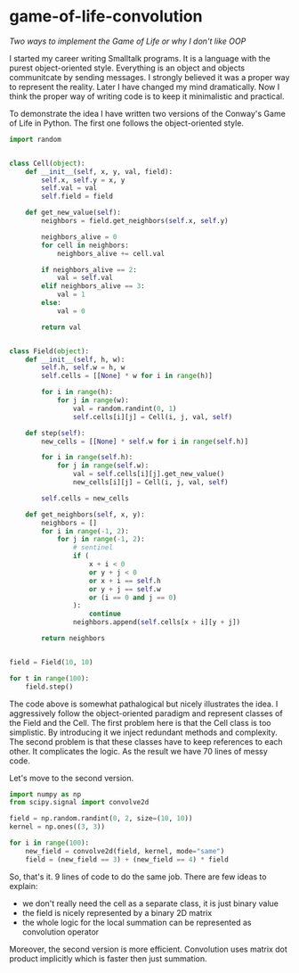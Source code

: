 # game-of-life-convolution

*Two ways to implement the Game of Life or why I don't like OOP*

I started my career writing Smalltalk programs. It is a language with the purest object-oriented style. Everything is an object and objects communitcate by sending messages. I strongly believed it was a proper way to represent the reality. Later I have changed my mind dramatically. Now I think the proper way of writing code is to keep it minimalistic and practical.

To demonstrate the idea I have written two versions of the Conway's Game of Life in Python. The first one follows the object-oriented style.

```python
import random


class Cell(object):
    def __init__(self, x, y, val, field):
        self.x, self.y = x, y
        self.val = val
        self.field = field

    def get_new_value(self):
        neighbors = field.get_neighbors(self.x, self.y)

        neighbors_alive = 0
        for cell in neighbors:
            neighbors_alive += cell.val

        if neighbors_alive == 2:
            val = self.val
        elif neighbors_alive == 3:
            val = 1
        else:
            val = 0

        return val


class Field(object):
    def __init__(self, h, w):
        self.h, self.w = h, w
        self.cells = [[None] * w for i in range(h)]

        for i in range(h):
            for j in range(w):
                val = random.randint(0, 1)
                self.cells[i][j] = Cell(i, j, val, self)

    def step(self):
        new_cells = [[None] * self.w for i in range(self.h)]

        for i in range(self.h):
            for j in range(self.w):
                val = self.cells[i][j].get_new_value()
                new_cells[i][j] = Cell(i, j, val, self)

        self.cells = new_cells

    def get_neighbors(self, x, y):
        neighbors = []
        for i in range(-1, 2):
            for j in range(-1, 2):
                # sentinel
                if (
                    x + i < 0
                    or y + j < 0
                    or x + i == self.h
                    or y + j == self.w
                    or (i == 0 and j == 0)
                ):
                    continue
                neighbors.append(self.cells[x + i][y + j])

        return neighbors


field = Field(10, 10)

for t in range(100):
    field.step()
```

The code above is somewhat pathalogical but nicely illustrates the idea. I aggressively follow the object-oriented paradigm and represent classes of the Field and the Cell. The first problem here is that the Cell class is too simplistic. By introducing it we inject redundant methods and complexity. The second problem is that these classes have to keep references to each other. It complicates the logic. As the result we have 70 lines of messy code.

Let's move to the second version.

```python
import numpy as np
from scipy.signal import convolve2d

field = np.random.randint(0, 2, size=(10, 10))
kernel = np.ones((3, 3))

for i in range(100):
    new_field = convolve2d(field, kernel, mode="same")
    field = (new_field == 3) + (new_field == 4) * field
```

So, that's it. 9 lines of code to do the same job. There are few ideas to explain:
- we don't really need the cell as a separate class, it is just binary value
- the field is nicely represented by a binary 2D matrix
- the whole logic for the local summation can be represented as convolution operator

Moreover, the second version is more efficient. Convolution uses matrix dot product implicitly which is faster then just summation.

